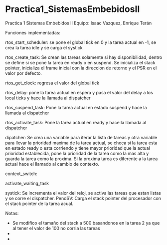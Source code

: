 # Practica1_SistemasEmbebidosII
Practica 1 Sistemas Embebidos II  Equipo: Isaac Vazquez, Enrique Terán 


Funciones implementadas:

rtos_start_scheduler:
se pone el global tick en 0 y la tarea actual en -1, se crea la tarea idle y se carga el systick

rtos_create_task:
Se crean las tareas solamente si hay disponibilidad, dentro se define si se pone la tarea en ready o en suspend.
Se inicializa el stack pointer, inicializa el frame inicial con la direccion de retorno y el PSR en el valor por defecto.

rtos_get_clock:
 regresa el valor del global tick
 
rtos_delay:
pone la tarea actual en espera y pasa el valor del delay a los local ticks y hace la llamada al dispatcher

rtos_suspend_task:
Pone la tarea actual en estado suspend y hace la llamada al dispatcher

rtos_activate_task:
Pone la tarea actual en ready y hace la llamada al dispatcher

dipatcher:
Se crea una variable para iterar la lista de tareas y otra variable para llevar la prioridad maxima de la tarea actual, se checa si la tarea esta en estado ready o esta corriendo  y tiene mayor prioridad que la actual prioridad establecida, pone la prioridad de la tarea como la mas alta y guarda la tarea como la proxima. Si la proxima tarea es diferente  a la tarea actual hace el llamado al cambio de contexto.



context_switch:

activate_waiting_task

systick:
Se incrementa el valor del reloj, se activa las tareas que estan listas y se corre el dispatcher.
PendSV:
Carga el stack pointer del procesador con el stack pointer de la tarea acual.

Notas:
- Se modifico el tamaño del stack a 500 basandonos en la tarea 2 ya que al tener el valor de 100 no corria las tareas
- 
- 
